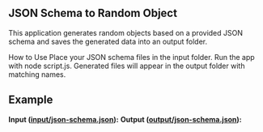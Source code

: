 ## JSON Schema to Random Object
This application generates random objects based on a provided JSON schema and saves the generated data into an output folder.

How to Use
Place your JSON schema files in the input folder.
Run the app with node script.js.
Generated files will appear in the output folder with matching names.
## Example

**Input ([input/json-schema.json](https://github.com/HaidaDaniel/JSON-schema-to-Random-Object/tree/main/input/json-schema.json)):**
**Output ([output/json-schema.json](https://github.com/HaidaDaniel/JSON-schema-to-Random-Object/blob/main/output/json-schema.json)):**



